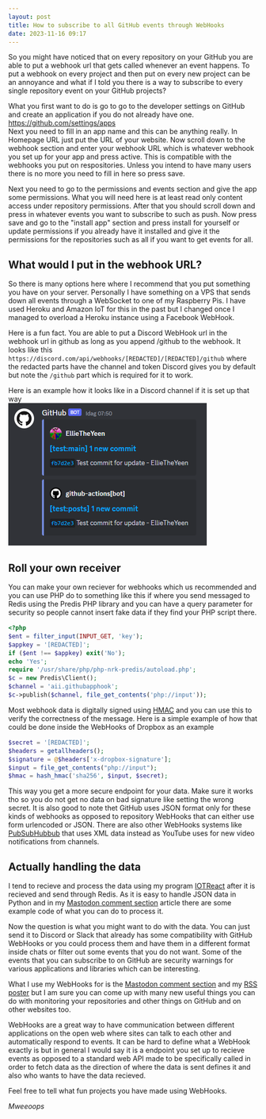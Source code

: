 ```yaml
---
layout: post
title: How to subscribe to all GitHub events through WebHooks
date: 2023-11-16 09:17
---
```

So you might have noticed that on every repository on your GitHub you are able to put a webhook url that gets called whenever an event happens. To put a webhook on every project and then put on every new project can be an annoyance and what if I told you there is a way to subscribe to every single repository event on your GitHub projects?

What you first want to do is go to go to the developer settings on GitHub and create an application if you do not already have one.  
<https://github.com/settings/apps>  
Next you need to fill in an app name and this can be anything really. In Homepage URL just put the URL of your website. Now scroll down to the webhook section and enter your webhook URL which is whatever webhook you set up for your app and press active. This is compatible with the webhooks you put on respositories. Unless you intend to have many users there is no more you need to fill in here so press save.

Next you need to go to the permissions and events section and give the app some permissions. What you will need here is at least read only content access under repository permissions. After that you should scroll down and press in whatever events you want to subscribe to such as push. Now press save and go to the "install app" section and press install for yourself or update permissions if you already have it installed and give it the permissions for the repositories such as all if you want to get events for all.

## What would I put in the webhook URL?
So there is many options here where I recommend that you put something you have on your server. Personally I have something on a VPS that sends down all events through a WebSocket to one of my Raspberry Pis. I have used Heroku and Amazon IoT for this in the past but I changed once I managed to overload a Heroku instance using a Facebook WebHook.

Here is a fun fact. You are able to put a Discord WebHook url in the webhook url in github as long as you append /github to the webhook. It looks like this `https://discord.com/api/webhooks/[REDACTED]/[REDACTED]/github` where the redacted parts have the channel and token Discord gives you by default but note the `/github` part which is required for it to work.

Here is an example how it looks like in a Discord channel if it is set up that way  
![2 Discord messages that says they are from GitHub using the GitHub logo and each of them says that there is a new commit and first one is test branch main from EllieTheYeen Test commit for update and second one is from github-actions commiting the same on the posts branch](/images/discordhookexample.png)

## Roll your own receiver
You can make your own reciever for webhooks which us recommended and you can use PHP do to something like this if where you send messaged to Redis using the Predis PHP library and you can have a query parameter for security so people cannot insert fake data if they find your PHP script there.
```php
<?php
$ent = filter_input(INPUT_GET, 'key');
$appkey = '[REDACTED]';
if ($ent !== $appkey) exit('No');
echo 'Yes';
require '/usr/share/php/php-nrk-predis/autoload.php';
$c = new Predis\Client();
$channel = 'aii.githubapphook';
$c->publish($channel, file_get_contents('php://input'));
```
Most webhook data is digitally signed using [HMAC](https://en.wikipedia.org/wiki/HMAC) and you can use this to verify the correctness of the message. Here is a simple example of how that could be done inside the WebHooks of Dropbox as an example
```php
$secret = '[REDACTED]';
$headers = getallheaders();
$signature = @$headers['x-dropbox-signature'];
$input = file_get_contents("php://input");
$hmac = hash_hmac('sha256', $input, $secret);
```
This way you get a more secure endpoint for your data. Make sure it works tho so you do not get no data on bad signature like setting the wrong secret. It is also good to note thet GitHub uses JSON format only for these kinds of webhooks as opposed to repository WebHooks that can either use form urlencoded or JSON. There are also other WebHooks systems like [PubSubHubbub](https://github.com/pubsubhubbub/PubSubHubbub) that uses XML data instead as YouTube uses for new video notifications from channels.

## Actually handling the data
I tend to recieve and process the data using my program [IOTReact](https://github.com/EllieTheYeen/IOTReact) after it is recieved and send through Redis. As it is easy to handle JSON data in Python and in my [Mastodon comment section](https://ellietheyeen.github.io/2023/11/14/github-pages-mastodon-comments.html) article there are some example code of what you can do to process it.

Now the question is what you might want to do with the data. You can just send it to Discord or Slack that already has some compatibility with GitHub WebHooks or you could process them and have them in a different format inside chats or filter out some events that you do not want. Some of the events that you can subscribe to on GitHub are security warnings for various applications and libraries which can be interesting.

What I use my WebHooks for is the [Mastodon comment section](https://ellietheyeen.github.io/2023/11/14/github-pages-mastodon-comments.html) and my [RSS poster](https://ellietheyeen.github.io/2023/10/29/Making-a-simple-RSS-to-Mastodon-poster-powered-by-GitHub-hooks.html) but I am sure you can come up with many new useful things you can do with monitoring your repositories and other things on GitHub and on other websites too.

WebHooks are a great way to have communication between different applications on the open web where sites can talk to each other and automatically respond to events. It can be hard to define what a WebHook exactly is but in general I would say it is a endpoint you set up to recieve events as opposed to a standard web API made to be specifically called in order to fetch data as the direction of where the data is sent defines it and also who wants to have the data recieved.

Feel free to tell what fun projects you have made using WebHooks.

*Mweeoops*
